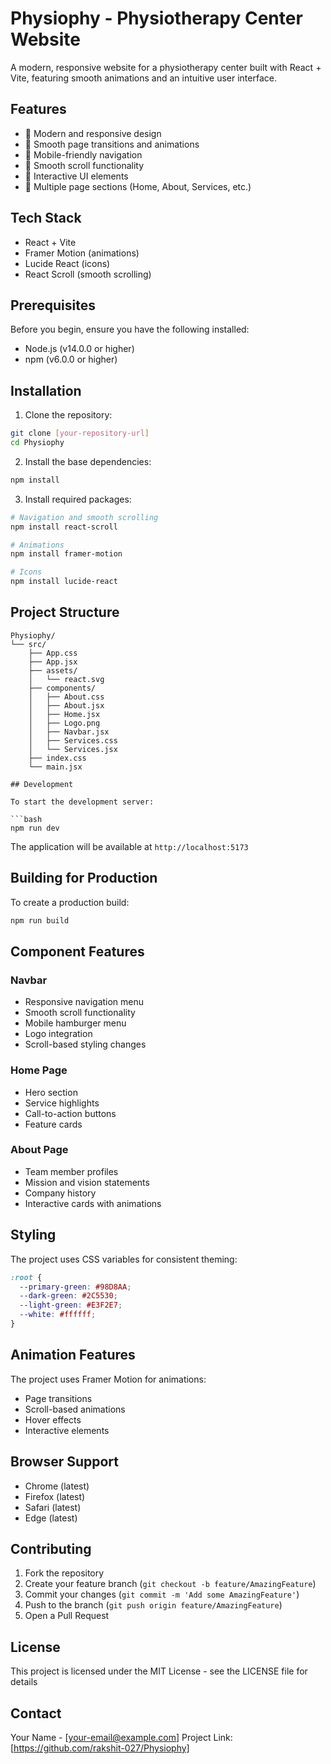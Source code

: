 # Physiophy - Physiotherapy Center Website

A modern, responsive website for a physiotherapy center built with React + Vite, featuring smooth animations and an intuitive user interface.

## Features

- 🏥 Modern and responsive design
- 🌊 Smooth page transitions and animations
- 📱 Mobile-friendly navigation
- 🔄 Smooth scroll functionality
- 🎨 Interactive UI elements
- 📑 Multiple page sections (Home, About, Services, etc.)

## Tech Stack

- React + Vite
- Framer Motion (animations)
- Lucide React (icons)
- React Scroll (smooth scrolling)

## Prerequisites

Before you begin, ensure you have the following installed:
- Node.js (v14.0.0 or higher)
- npm (v6.0.0 or higher)

## Installation

1. Clone the repository:
```bash
git clone [your-repository-url]
cd Physiophy
```

2. Install the base dependencies:
```bash
npm install
```

3. Install required packages:
```bash
# Navigation and smooth scrolling
npm install react-scroll

# Animations
npm install framer-motion

# Icons
npm install lucide-react
```

## Project Structure

```
Physiophy/
└── src/
    ├── App.css
    ├── App.jsx
    ├── assets/
    │   └── react.svg
    ├── components/
    │   ├── About.css
    │   ├── About.jsx
    │   ├── Home.jsx
    │   ├── Logo.png
    │   ├── Navbar.jsx
    │   ├── Services.css
    │   └── Services.jsx
    ├── index.css
    └── main.jsx

## Development

To start the development server:

```bash
npm run dev
```

The application will be available at `http://localhost:5173`

## Building for Production

To create a production build:

```bash
npm run build
```

## Component Features

### Navbar
- Responsive navigation menu
- Smooth scroll functionality
- Mobile hamburger menu
- Logo integration
- Scroll-based styling changes

### Home Page
- Hero section
- Service highlights
- Call-to-action buttons
- Feature cards

### About Page
- Team member profiles
- Mission and vision statements
- Company history
- Interactive cards with animations

## Styling

The project uses CSS variables for consistent theming:

```css
:root {
  --primary-green: #98D8AA;
  --dark-green: #2C5530;
  --light-green: #E3F2E7;
  --white: #ffffff;
}
```

## Animation Features

The project uses Framer Motion for animations:
- Page transitions
- Scroll-based animations
- Hover effects
- Interactive elements

## Browser Support

- Chrome (latest)
- Firefox (latest)
- Safari (latest)
- Edge (latest)

## Contributing

1. Fork the repository
2. Create your feature branch (`git checkout -b feature/AmazingFeature`)
3. Commit your changes (`git commit -m 'Add some AmazingFeature'`)
4. Push to the branch (`git push origin feature/AmazingFeature`)
5. Open a Pull Request

## License

This project is licensed under the MIT License - see the LICENSE file for details

## Contact

Your Name - [your-email@example.com]
Project Link: [https://github.com/rakshit-027/Physiophy]